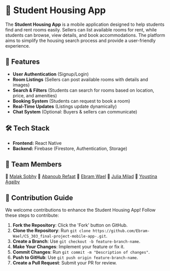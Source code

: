 # 📱 Student Housing App

The **Student Housing App** is a mobile application designed to help students find and rent rooms easily. Sellers can list available rooms for rent, while students can browse, view details, and book accommodations. The platform aims to simplify the housing search process and provide a user-friendly experience.

## 🚀 Features

- **User Authentication** (Signup/Login)
- **Room Listings** (Sellers can post available rooms with details and images)
- **Search & Filters** (Students can search for rooms based on location, price, and amenities)
- **Booking System** (Students can request to book a room)
- **Real-Time Updates** (Listings update dynamically)
- **Chat System** (Optional: Buyers & sellers can communicate)

## 🛠️ Tech Stack

- **Frontend:** React Native
- **Backend:** Firebase (Firestore, Authentication, Storage)

## 👥 Team Members

👤 [Malak Sobhy](https://github.com/Malkah04)
👤 [Abanoub Refaat](https://github.com/abanoub-refaat)
👤 [Ebram Wael](https://github.com/Ebram-Wael)
👤 [Julia Milad](https://github.com/Julia2227099)
👤 [Youstina Agaiby](https://github.com/YoustinaAgaiby)


## 🤝 Contribution Guide

We welcome contributions to enhance the Student Housing App! Follow these steps to contribute:

1. **Fork the Repository**: Click the 'Fork' button on GitHub.
2. **Clone the Repository**: Run `git clone https://github.com/Ebram-Wael/CS_303_final-project-mobile-app-.git`.
3. **Create a Branch**: Use `git checkout -b feature-branch-name`.
4. **Make Your Changes**: Implement your feature or fix it.
5. **Commit Changes**: Run `git commit -m "Description of changes"`.
6. **Push to GitHub**: Use `git push origin feature-branch-name`.
7. **Create a Pull Request**: Submit your PR for review.
